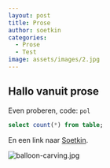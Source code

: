 ```yaml
---
layout: post
title: Prose
author: soetkin
categories:
  - Prose
  - Test
image: assets/images/2.jpg
---
```

## Hallo vanuit prose

Even proberen, code: `pol`

```sql
select count(*) from table;
````

En een link naar [Soetkin](soetkineveraert.be "Soetkin").

![balloon-carving.jpg]({{site.baseurl}}/media/balloon-carving.jpg)
